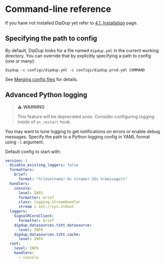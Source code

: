 # Command-line reference

If you have not installed DipDup yet refer to [4.1. Installation](../getting-started/installation.md) page.

## Specifying the path to config

By default, DipDup looks for a file named `dipdup.yml` in the current working directory. You can override that by explicitly specifying a path to config (one or many):

```shell
dipdup -c configs/dipdup.yml -c configs/dipdup.prod.yml COMMAND
```

See [Merging config files](../config-reference#merging-config-files) for details.

## Advanced Python logging

> ⚠ **WARNING**
>
> This feature will be deprecated soon. Consider configuring logging inside of `on_restart` hook.

You may want to tune logging to get notifications on errors or enable debug messages. Specify the path to a Python logging config in YAML format using `-l` argument.

Default config to start with:

```yaml
version: 1
  disable_existing_loggers: false
  formatters:
    brief:
      format: "%(levelname)-8s %(name)-35s %(message)s"
  handlers:
    console:
      level: INFO
      formatter: brief
      class: logging.StreamHandler
      stream : ext://sys.stdout
  loggers:
    SignalRCoreClient:
      formatter: brief
    dipdup.datasources.tzkt.datasource:
      level: INFO
    dipdup.datasources.tzkt.cache:
      level: INFO
  root:
    level: INFO
    handlers:
      - console
```
